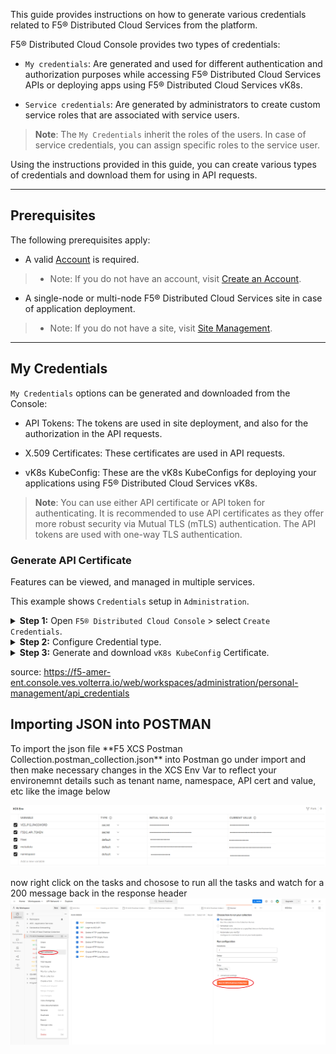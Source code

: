 
<p>This guide provides instructions on how to generate various credentials related to F5® Distributed Cloud Services from the platform.</p>
<p>F5® Distributed Cloud Console provides two types of credentials:</p>
<ul>
<li>
<p><code>My credentials</code>: Are generated and used for different authentication and authorization purposes while accessing F5® Distributed Cloud Services APIs or deploying apps using F5® Distributed Cloud Services vK8s.</p>
</li>
<li>
<p><code>Service credentials</code>: Are generated by administrators to create custom service roles that are associated with service users.</p>
</li>
</ul>
<blockquote>
<p><strong>Note</strong>: The <code>My Credentials</code> inherit the roles of the users. In case of service credentials, you can assign specific roles to the service user.</p>
</blockquote>
<p>Using the instructions provided in this guide, you can create various types of credentials and download them for using in API requests.</p>
<hr>
<h2 id="prerequisites">Prerequisites</h2>
<p>The following prerequisites apply:</p>
<ul>
<li>A valid <a href="https://console.ves.volterra.io">Account</a> is required.</li>
</ul>
<blockquote>
<ul>
<li>Note: If you do not have an account, visit <a href="/docs/quick-start/on-board">Create an Account</a>.</li>
</ul>
</blockquote>
<ul>
<li>A single-node or multi-node F5® Distributed Cloud Services site in case of application deployment.</li>
</ul>
<blockquote>
<ul>
<li>Note: If you do not have a site, visit <a href="/docs/how-to/site-management">Site Management</a>.</li>
</ul>
</blockquote>
<hr>
<h2 id="my-credentials">My Credentials</h2>
<p><code>My Credentials</code> options can be generated and downloaded from the Console:</p>
<ul>
<li>
<p>API Tokens: The tokens are used in site deployment, and also for the authorization in the API requests.</p>
</li>
<li>
<p>X.509 Certificates: These certificates are used in API requests.</p>
</li>
<li>
<p>vK8s KubeConfig: These are the vK8s KubeConfigs for deploying your applications using F5® Distributed Cloud Services vK8s.</p>
</li>
</ul>
<blockquote>
<p><strong>Note</strong>: You can use either API certificate or API token for authenticating. It is recommended to use API certificates as they offer more robust security via Mutual TLS (mTLS) authentication. The API tokens are used with one-way TLS authentication.</p>
</blockquote>
<h3 id="generate-api-certificate">Generate API Certificate</h3>
<p>Features can be viewed, and managed in multiple services.</p>
<p>This example shows <code>Credentials</code> setup in <code>Administration</code>.</p>
<details>
<summary><b>Step 1:</b> Open <CODE>F5® Distributed Cloud Console</CODE> > select <CODE>Create Credentials</CODE>.</summary>  
<ul>
<li>Open <code>F5® Distributed Cloud Console</code> homepage, select <code>Administration</code> box.</li>
</ul>
<p><figure class="gatsby-resp-image-figure" style="">
    <span
      class="gatsby-resp-image-wrapper"
      style="position: relative; display: block; margin-left: auto; margin-right: auto; max-width: 2000px; "
    >
      <span
    class="gatsby-resp-image-background-image"
    style="padding-bottom: 53.2%; position: relative; bottom: 0; left: 0; background-image: url('data:image/webp;base64,UklGRjgAAABXRUJQVlA4ICwAAADQAgCdASoUAAsAPtFUo0uoJKMhsAgBABoJaQAAe/QAAP7xh2uypzsBWHkAAA=='); background-size: cover; display: block;"
  ></span>
  <picture>
          <source
              srcset="/docs/static/6cc23f597999ee52e128305c6621bd91/10636/NEW_HOME_PAGE_C.webp 500w,
/docs/static/6cc23f597999ee52e128305c6621bd91/e00f7/NEW_HOME_PAGE_C.webp 1000w,
/docs/static/6cc23f597999ee52e128305c6621bd91/56b60/NEW_HOME_PAGE_C.webp 2000w,
/docs/static/6cc23f597999ee52e128305c6621bd91/09625/NEW_HOME_PAGE_C.webp 3000w,
/docs/static/6cc23f597999ee52e128305c6621bd91/cddfd/NEW_HOME_PAGE_C.webp 3344w"
              sizes="(max-width: 2000px) 100vw, 2000px"
              type="image/webp"
            />
          <source
            srcset="/docs/static/6cc23f597999ee52e128305c6621bd91/b30f8/NEW_HOME_PAGE_C.png 500w,
/docs/static/6cc23f597999ee52e128305c6621bd91/332ff/NEW_HOME_PAGE_C.png 1000w,
/docs/static/6cc23f597999ee52e128305c6621bd91/99e71/NEW_HOME_PAGE_C.png 2000w,
/docs/static/6cc23f597999ee52e128305c6621bd91/22748/NEW_HOME_PAGE_C.png 3000w,
/docs/static/6cc23f597999ee52e128305c6621bd91/8c641/NEW_HOME_PAGE_C.png 3344w"
            sizes="(max-width: 2000px) 100vw, 2000px"
            type="image/png"
          />
          <img
            class="gatsby-resp-image-image"
            src="/docs/static/6cc23f597999ee52e128305c6621bd91/99e71/NEW_HOME_PAGE_C.png"
            alt="NEW HOME PAGE C"
            title="Figure: Homepage"
            loading="lazy"
            decoding="async"
            style="width:100%;height:100%;margin:0;vertical-align:middle;position:absolute;top:0;left:0;"
          />
        </picture>
    </span>
    <figcaption class="gatsby-resp-image-figcaption">Figure: Homepage</figcaption>
  </figure></p>
<ul>
<li>Select <code>Personal Management</code> in left column menu > select <code>Credentials</code> > <code>+ Create Credentials</code>.</li>
</ul>
<p><figure class="gatsby-resp-image-figure" style="">
    <span
      class="gatsby-resp-image-wrapper"
      style="position: relative; display: block; margin-left: auto; margin-right: auto; max-width: 2000px; "
    >
      <span
    class="gatsby-resp-image-background-image"
    style="padding-bottom: 53.2%; position: relative; bottom: 0; left: 0; background-image: url('data:image/webp;base64,UklGRjwAAABXRUJQVlA4IDAAAADQAgCdASoUAAsAPtFUo0uoJKMhsAgBABoJaQAAfj4AAP7yFO6hj89ihkQNSSVV4AA='); background-size: cover; display: block;"
  ></span>
  <picture>
          <source
              srcset="/docs/static/808dbc31857294917af65d54c0ff36b0/10636/CREDS_MAIN2.2B.webp 500w,
/docs/static/808dbc31857294917af65d54c0ff36b0/e00f7/CREDS_MAIN2.2B.webp 1000w,
/docs/static/808dbc31857294917af65d54c0ff36b0/56b60/CREDS_MAIN2.2B.webp 2000w,
/docs/static/808dbc31857294917af65d54c0ff36b0/09625/CREDS_MAIN2.2B.webp 3000w,
/docs/static/808dbc31857294917af65d54c0ff36b0/0c2e3/CREDS_MAIN2.2B.webp 3356w"
              sizes="(max-width: 2000px) 100vw, 2000px"
              type="image/webp"
            />
          <source
            srcset="/docs/static/808dbc31857294917af65d54c0ff36b0/b30f8/CREDS_MAIN2.2B.png 500w,
/docs/static/808dbc31857294917af65d54c0ff36b0/332ff/CREDS_MAIN2.2B.png 1000w,
/docs/static/808dbc31857294917af65d54c0ff36b0/99e71/CREDS_MAIN2.2B.png 2000w,
/docs/static/808dbc31857294917af65d54c0ff36b0/22748/CREDS_MAIN2.2B.png 3000w,
/docs/static/808dbc31857294917af65d54c0ff36b0/2c042/CREDS_MAIN2.2B.png 3356w"
            sizes="(max-width: 2000px) 100vw, 2000px"
            type="image/png"
          />
          <img
            class="gatsby-resp-image-image"
            src="/docs/static/808dbc31857294917af65d54c0ff36b0/99e71/CREDS_MAIN2.2B.png"
            alt="CREDS MAIN2 2B"
            title="Figure: Create Credentials"
            loading="lazy"
            decoding="async"
            style="width:100%;height:100%;margin:0;vertical-align:middle;position:absolute;top:0;left:0;"
          />
        </picture>
    </span>
    <figcaption class="gatsby-resp-image-figcaption">Figure: Create Credentials</figcaption>
  </figure></p>
</details>
<details>
<summary><b>Step 2:</b> Configure Credential type.</summary>  
<ul>
<li>
<p>Enter <code>Name</code> for your certificate.</p>
</li>
<li>
<p>Select <code>vK8s KubeConfig</code> in <code>Credential type</code> drop-down menu.</p>
</li>
<li>
<p>Select <code>Namespace</code> option in drop-down menu.</p>
</li>
<li>
<p>Select <code>vK8s cluster name</code> option in drop-down menu.</p>
</li>
<li>
<p>Select <code>Expiry date</code> from calendar drop-down.</p>
</li>
</ul>
<p><figure class="gatsby-resp-image-figure" style="">
    <span
      class="gatsby-resp-image-wrapper"
      style="position: relative; display: block; margin-left: auto; margin-right: auto; max-width: 2000px; "
    >
      <span
    class="gatsby-resp-image-background-image"
    style="padding-bottom: 53.2%; position: relative; bottom: 0; left: 0; background-image: url('data:image/webp;base64,UklGRkwAAABXRUJQVlA4IEAAAADwAgCdASoUAAsALplotFoiqCgoCACYSgC06COh1o5CtADWkPtRfCUGjuistzzpXc9xLVcGaUJ+j6mmz1UYYAAA'); background-size: cover; display: block;"
  ></span>
  <picture>
          <source
              srcset="/docs/static/cf0da2dd558d8e990e44aa7fae4df778/10636/CREDS_KUBECONFIG_3.webp 500w,
/docs/static/cf0da2dd558d8e990e44aa7fae4df778/e00f7/CREDS_KUBECONFIG_3.webp 1000w,
/docs/static/cf0da2dd558d8e990e44aa7fae4df778/56b60/CREDS_KUBECONFIG_3.webp 2000w,
/docs/static/cf0da2dd558d8e990e44aa7fae4df778/09625/CREDS_KUBECONFIG_3.webp 3000w,
/docs/static/cf0da2dd558d8e990e44aa7fae4df778/0c2e3/CREDS_KUBECONFIG_3.webp 3356w"
              sizes="(max-width: 2000px) 100vw, 2000px"
              type="image/webp"
            />
          <source
            srcset="/docs/static/cf0da2dd558d8e990e44aa7fae4df778/b30f8/CREDS_KUBECONFIG_3.png 500w,
/docs/static/cf0da2dd558d8e990e44aa7fae4df778/332ff/CREDS_KUBECONFIG_3.png 1000w,
/docs/static/cf0da2dd558d8e990e44aa7fae4df778/99e71/CREDS_KUBECONFIG_3.png 2000w,
/docs/static/cf0da2dd558d8e990e44aa7fae4df778/22748/CREDS_KUBECONFIG_3.png 3000w,
/docs/static/cf0da2dd558d8e990e44aa7fae4df778/2c042/CREDS_KUBECONFIG_3.png 3356w"
            sizes="(max-width: 2000px) 100vw, 2000px"
            type="image/png"
          />
          <img
            class="gatsby-resp-image-image"
            src="/docs/static/cf0da2dd558d8e990e44aa7fae4df778/99e71/CREDS_KUBECONFIG_3.png"
            alt="CREDS KUBECONFIG 3"
            title="Figure: Create vK8s KubeConfig"
            loading="lazy"
            decoding="async"
            style="width:100%;height:100%;margin:0;vertical-align:middle;position:absolute;top:0;left:0;"
          />
        </picture>
    </span>
    <figcaption class="gatsby-resp-image-figcaption">Figure: Create vK8s KubeConfig</figcaption>
  </figure></p>
</details>
<details>
<summary><b>Step 3:</b> Generate and download <code>vK8s KubeConfig</code> Certificate.</summary>
<ul>
<li>Select <code>Download</code> button to generate and download vK8s KubeConfig certificate file.</li>
</ul>
<p><figure class="gatsby-resp-image-figure" style="">
    <span
      class="gatsby-resp-image-wrapper"
      style="position: relative; display: block; margin-left: auto; margin-right: auto; max-width: 2000px; "
    >
      <span
    class="gatsby-resp-image-background-image"
    style="padding-bottom: 53.2%; position: relative; bottom: 0; left: 0; background-image: url('data:image/webp;base64,UklGRkwAAABXRUJQVlA4IEAAAADwAgCdASoUAAsALplotFoiqCgoCACYSgC06COh1o5CtADWkPtRfCUGjuistzzpXc9xLVcGaUJ+j6mmz1UYYAAA'); background-size: cover; display: block;"
  ></span>
  <picture>
          <source
              srcset="/docs/static/cf0da2dd558d8e990e44aa7fae4df778/10636/CREDS_KUBECONFIG_3.webp 500w,
/docs/static/cf0da2dd558d8e990e44aa7fae4df778/e00f7/CREDS_KUBECONFIG_3.webp 1000w,
/docs/static/cf0da2dd558d8e990e44aa7fae4df778/56b60/CREDS_KUBECONFIG_3.webp 2000w,
/docs/static/cf0da2dd558d8e990e44aa7fae4df778/09625/CREDS_KUBECONFIG_3.webp 3000w,
/docs/static/cf0da2dd558d8e990e44aa7fae4df778/0c2e3/CREDS_KUBECONFIG_3.webp 3356w"
              sizes="(max-width: 2000px) 100vw, 2000px"
              type="image/webp"
            />
          <source
            srcset="/docs/static/cf0da2dd558d8e990e44aa7fae4df778/b30f8/CREDS_KUBECONFIG_3.png 500w,
/docs/static/cf0da2dd558d8e990e44aa7fae4df778/332ff/CREDS_KUBECONFIG_3.png 1000w,
/docs/static/cf0da2dd558d8e990e44aa7fae4df778/99e71/CREDS_KUBECONFIG_3.png 2000w,
/docs/static/cf0da2dd558d8e990e44aa7fae4df778/22748/CREDS_KUBECONFIG_3.png 3000w,
/docs/static/cf0da2dd558d8e990e44aa7fae4df778/2c042/CREDS_KUBECONFIG_3.png 3356w"
            sizes="(max-width: 2000px) 100vw, 2000px"
            type="image/png"
          />
          <img
            class="gatsby-resp-image-image"
            src="/docs/static/cf0da2dd558d8e990e44aa7fae4df778/99e71/CREDS_KUBECONFIG_3.png"
            alt="CREDS KUBECONFIG 3"
            title="Figure: Generate and download vK8s KubeConfig Certificate"
            loading="lazy"
            decoding="async"
            style="width:100%;height:100%;margin:0;vertical-align:middle;position:absolute;top:0;left:0;"
          />
        </picture>
    </span>
    <figcaption class="gatsby-resp-image-figcaption">Figure: Generate and download vK8s KubeConfig Certificate</figcaption>
  </figure></p>
<blockquote>
<p><strong>Note</strong>: The maximum allowed expiry date for users is set by the tenant administrator. The system allows the administrator to set a maximum expiry of 365 days. The default expiry is 90 days.</p>
</blockquote>
<ul>
<li>Use in deployments after generating.</li>
</ul>
  </figure></p>
</details>


source: https://f5-amer-ent.console.ves.volterra.io/web/workspaces/administration/personal-management/api_credentials


<h2 id="prerequisites">Importing JSON into POSTMAN</h2>
To import the json file **F5 XCS Postman Collection.postman_collection.json** into Postman go under import  and then make necessary changes in the XCS Env Var to reflect your environemnt details such as tenant name, namespace, API cert and value, etc like the image below

![](./pictures/XCS%20ENV%20VAR.png)

now right click on the tasks and chosose to run all the tasks and watch for a 200 message back in the response header
![](./pictures/XCS%20ENV%20VAR2.png)
